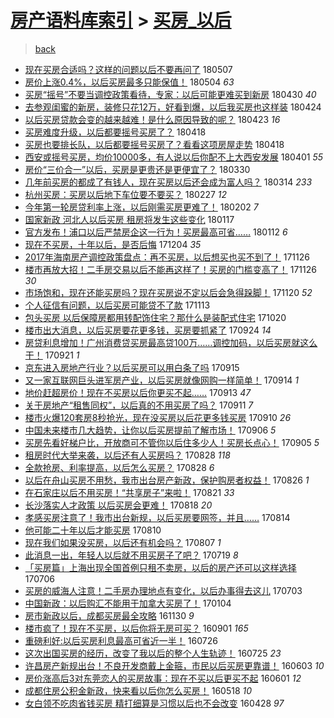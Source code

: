 [房产语料库索引](../../README.md)  > [买房_以后](买房_以后.md)
====
> [back](../README.md)

- [现在买房合适吗？这样的问题以后不要再问了](http://jkwz.applinzi.com/ittc/7100485036933645323.html#%E7%8E%B0%E5%9C%A8%E4%B9%B0%E6%88%BF%E5%90%88%E9%80%82%E5%90%97%EF%BC%9F%E8%BF%99%E6%A0%B7%E7%9A%84%E9%97%AE%E9%A2%98%E4%BB%A5%E5%90%8E%E4%B8%8D%E8%A6%81%E5%86%8D%E9%97%AE%E4%BA%86) 180507  
- [房价上涨0.4%，以后买房最多只能保值！](http://jkwz.applinzi.com/ittc/7099275467570021386.html#%E6%88%BF%E4%BB%B7%E4%B8%8A%E6%B6%A80.4%25%EF%BC%8C%E4%BB%A5%E5%90%8E%E4%B9%B0%E6%88%BF%E6%9C%80%E5%A4%9A%E5%8F%AA%E8%83%BD%E4%BF%9D%E5%80%BC%EF%BC%81) 180504 *63* 
- [买房“摇号”不要当调控政策看待，专家：以后可能更难买到新房](http://jkwz.applinzi.com/ittc/7097853241067045894.html#%E4%B9%B0%E6%88%BF%E2%80%9C%E6%91%87%E5%8F%B7%E2%80%9D%E4%B8%8D%E8%A6%81%E5%BD%93%E8%B0%83%E6%8E%A7%E6%94%BF%E7%AD%96%E7%9C%8B%E5%BE%85%EF%BC%8C%E4%B8%93%E5%AE%B6%EF%BC%9A%E4%BB%A5%E5%90%8E%E5%8F%AF%E8%83%BD%E6%9B%B4%E9%9A%BE%E4%B9%B0%E5%88%B0%E6%96%B0%E6%88%BF) 180430 *40* 
- [去参观闺蜜的新房，装修只花12万，好看到爆，以后我买房也这样装](http://jkwz.applinzi.com/ittc/7095659691701175303.html#%E5%8E%BB%E5%8F%82%E8%A7%82%E9%97%BA%E8%9C%9C%E7%9A%84%E6%96%B0%E6%88%BF%EF%BC%8C%E8%A3%85%E4%BF%AE%E5%8F%AA%E8%8A%B112%E4%B8%87%EF%BC%8C%E5%A5%BD%E7%9C%8B%E5%88%B0%E7%88%86%EF%BC%8C%E4%BB%A5%E5%90%8E%E6%88%91%E4%B9%B0%E6%88%BF%E4%B9%9F%E8%BF%99%E6%A0%B7%E8%A3%85) 180424  
- [以后买房贷款会变的越来越难！是什么原因导致的呢？](http://jkwz.applinzi.com/ittc/7095170477553353735.html#%E4%BB%A5%E5%90%8E%E4%B9%B0%E6%88%BF%E8%B4%B7%E6%AC%BE%E4%BC%9A%E5%8F%98%E7%9A%84%E8%B6%8A%E6%9D%A5%E8%B6%8A%E9%9A%BE%EF%BC%81%E6%98%AF%E4%BB%80%E4%B9%88%E5%8E%9F%E5%9B%A0%E5%AF%BC%E8%87%B4%E7%9A%84%E5%91%A2%EF%BC%9F) 180423 *16* 
- [买房难度升级，以后都要摇号买房了？](http://jkwz.applinzi.com/ittc/7093328618929521670.html#%E4%B9%B0%E6%88%BF%E9%9A%BE%E5%BA%A6%E5%8D%87%E7%BA%A7%EF%BC%8C%E4%BB%A5%E5%90%8E%E9%83%BD%E8%A6%81%E6%91%87%E5%8F%B7%E4%B9%B0%E6%88%BF%E4%BA%86%EF%BC%9F) 180418  
- [买房也要排长队，以后都要摇号买房了？看看这项房屋走势](http://jkwz.applinzi.com/ittc/7093328618908550154.html#%E4%B9%B0%E6%88%BF%E4%B9%9F%E8%A6%81%E6%8E%92%E9%95%BF%E9%98%9F%EF%BC%8C%E4%BB%A5%E5%90%8E%E9%83%BD%E8%A6%81%E6%91%87%E5%8F%B7%E4%B9%B0%E6%88%BF%E4%BA%86%EF%BC%9F%E7%9C%8B%E7%9C%8B%E8%BF%99%E9%A1%B9%E6%88%BF%E5%B1%8B%E8%B5%B0%E5%8A%BF) 180418  
- [西安或摇号买房，均价10000多，有人说以后你配不上大西安发展](http://jkwz.applinzi.com/ittc/7087160601073943568.html#%E8%A5%BF%E5%AE%89%E6%88%96%E6%91%87%E5%8F%B7%E4%B9%B0%E6%88%BF%EF%BC%8C%E5%9D%87%E4%BB%B710000%E5%A4%9A%EF%BC%8C%E6%9C%89%E4%BA%BA%E8%AF%B4%E4%BB%A5%E5%90%8E%E4%BD%A0%E9%85%8D%E4%B8%8D%E4%B8%8A%E5%A4%A7%E8%A5%BF%E5%AE%89%E5%8F%91%E5%B1%95) 180401 *55* 
- [房价“三价合一”以后，买房是更贵还是更便宜了？](http://jkwz.applinzi.com/ittc/7086313774380483600.html#%E6%88%BF%E4%BB%B7%E2%80%9C%E4%B8%89%E4%BB%B7%E5%90%88%E4%B8%80%E2%80%9D%E4%BB%A5%E5%90%8E%EF%BC%8C%E4%B9%B0%E6%88%BF%E6%98%AF%E6%9B%B4%E8%B4%B5%E8%BF%98%E6%98%AF%E6%9B%B4%E4%BE%BF%E5%AE%9C%E4%BA%86%EF%BC%9F) 180330  
- [几年前买房的都成了有钱人，现在买房以后还会成为富人吗？](http://jkwz.applinzi.com/ittc/7080321790364877841.html#%E5%87%A0%E5%B9%B4%E5%89%8D%E4%B9%B0%E6%88%BF%E7%9A%84%E9%83%BD%E6%88%90%E4%BA%86%E6%9C%89%E9%92%B1%E4%BA%BA%EF%BC%8C%E7%8E%B0%E5%9C%A8%E4%B9%B0%E6%88%BF%E4%BB%A5%E5%90%8E%E8%BF%98%E4%BC%9A%E6%88%90%E4%B8%BA%E5%AF%8C%E4%BA%BA%E5%90%97%EF%BC%9F) 180314 *233* 
- [杭州买房：买房以后地下车位要不要买？](http://jkwz.applinzi.com/ittc/7074804706952348682.html#%E6%9D%AD%E5%B7%9E%E4%B9%B0%E6%88%BF%EF%BC%9A%E4%B9%B0%E6%88%BF%E4%BB%A5%E5%90%8E%E5%9C%B0%E4%B8%8B%E8%BD%A6%E4%BD%8D%E8%A6%81%E4%B8%8D%E8%A6%81%E4%B9%B0%EF%BC%9F) 180227 *12* 
- [今年第一轮房贷利率上涨，以后刚需买房更难了！](http://jkwz.applinzi.com/ittc/7065396061269410827.html#%E4%BB%8A%E5%B9%B4%E7%AC%AC%E4%B8%80%E8%BD%AE%E6%88%BF%E8%B4%B7%E5%88%A9%E7%8E%87%E4%B8%8A%E6%B6%A8%EF%BC%8C%E4%BB%A5%E5%90%8E%E5%88%9A%E9%9C%80%E4%B9%B0%E6%88%BF%E6%9B%B4%E9%9A%BE%E4%BA%86%EF%BC%81) 180202 *7* 
- [国家新政 河北人以后买房 租房将发生这些变化](http://jkwz.applinzi.com/ittc/7059473729984136209.html#%E5%9B%BD%E5%AE%B6%E6%96%B0%E6%94%BF+%E6%B2%B3%E5%8C%97%E4%BA%BA%E4%BB%A5%E5%90%8E%E4%B9%B0%E6%88%BF+%E7%A7%9F%E6%88%BF%E5%B0%86%E5%8F%91%E7%94%9F%E8%BF%99%E4%BA%9B%E5%8F%98%E5%8C%96) 180117  
- [官方发布！浦口以后严禁房企这一行为！买房最高可省……](http://jkwz.applinzi.com/ittc/7057634208187417606.html#%E5%AE%98%E6%96%B9%E5%8F%91%E5%B8%83%EF%BC%81%E6%B5%A6%E5%8F%A3%E4%BB%A5%E5%90%8E%E4%B8%A5%E7%A6%81%E6%88%BF%E4%BC%81%E8%BF%99%E4%B8%80%E8%A1%8C%E4%B8%BA%EF%BC%81%E4%B9%B0%E6%88%BF%E6%9C%80%E9%AB%98%E5%8F%AF%E7%9C%81%E2%80%A6%E2%80%A6) 180112 *6* 
- [现在不买房，十年以后，是否后悔](http://jkwz.applinzi.com/ittc/7043255124409975825.html#%E7%8E%B0%E5%9C%A8%E4%B8%8D%E4%B9%B0%E6%88%BF%EF%BC%8C%E5%8D%81%E5%B9%B4%E4%BB%A5%E5%90%8E%EF%BC%8C%E6%98%AF%E5%90%A6%E5%90%8E%E6%82%94) 171204 *35* 
- [2017年海南房产调控政策盘点：再不买房，以后想买也买不到了！](http://jkwz.applinzi.com/ittc/7040297352923972625.html#2017%E5%B9%B4%E6%B5%B7%E5%8D%97%E6%88%BF%E4%BA%A7%E8%B0%83%E6%8E%A7%E6%94%BF%E7%AD%96%E7%9B%98%E7%82%B9%EF%BC%9A%E5%86%8D%E4%B8%8D%E4%B9%B0%E6%88%BF%EF%BC%8C%E4%BB%A5%E5%90%8E%E6%83%B3%E4%B9%B0%E4%B9%9F%E4%B9%B0%E4%B8%8D%E5%88%B0%E4%BA%86%EF%BC%81) 171126  
- [楼市再放大招！二手房交易以后不能再这样了！买房的门槛变高了！](http://jkwz.applinzi.com/ittc/7040181265775461393.html#%E6%A5%BC%E5%B8%82%E5%86%8D%E6%94%BE%E5%A4%A7%E6%8B%9B%EF%BC%81%E4%BA%8C%E6%89%8B%E6%88%BF%E4%BA%A4%E6%98%93%E4%BB%A5%E5%90%8E%E4%B8%8D%E8%83%BD%E5%86%8D%E8%BF%99%E6%A0%B7%E4%BA%86%EF%BC%81%E4%B9%B0%E6%88%BF%E7%9A%84%E9%97%A8%E6%A7%9B%E5%8F%98%E9%AB%98%E4%BA%86%EF%BC%81) 171126 *30* 
- [市场饱和，现在还能买房吗？现在买房说不定以后会急得跺脚！](http://jkwz.applinzi.com/ittc/7038051997998122000.html#%E5%B8%82%E5%9C%BA%E9%A5%B1%E5%92%8C%EF%BC%8C%E7%8E%B0%E5%9C%A8%E8%BF%98%E8%83%BD%E4%B9%B0%E6%88%BF%E5%90%97%EF%BC%9F%E7%8E%B0%E5%9C%A8%E4%B9%B0%E6%88%BF%E8%AF%B4%E4%B8%8D%E5%AE%9A%E4%BB%A5%E5%90%8E%E4%BC%9A%E6%80%A5%E5%BE%97%E8%B7%BA%E8%84%9A%EF%BC%81) 171120 *52* 
- [个人征信有问题，以后买房可能贷不了款](http://jkwz.applinzi.com/ittc/7035361672087208977.html#%E4%B8%AA%E4%BA%BA%E5%BE%81%E4%BF%A1%E6%9C%89%E9%97%AE%E9%A2%98%EF%BC%8C%E4%BB%A5%E5%90%8E%E4%B9%B0%E6%88%BF%E5%8F%AF%E8%83%BD%E8%B4%B7%E4%B8%8D%E4%BA%86%E6%AC%BE) 171113  
- [包头买房 以后保障房都用转配饰住宅？那什么是装配式住宅](http://jkwz.applinzi.com/ittc/7026314794905371665.html#%E5%8C%85%E5%A4%B4%E4%B9%B0%E6%88%BF+%E4%BB%A5%E5%90%8E%E4%BF%9D%E9%9A%9C%E6%88%BF%E9%83%BD%E7%94%A8%E8%BD%AC%E9%85%8D%E9%A5%B0%E4%BD%8F%E5%AE%85%EF%BC%9F%E9%82%A3%E4%BB%80%E4%B9%88%E6%98%AF%E8%A3%85%E9%85%8D%E5%BC%8F%E4%BD%8F%E5%AE%85) 171020  
- [楼市出大消息，以后买房要花更多钱，买房要抓紧了](http://jkwz.applinzi.com/ittc/7016880606166909969.html#%E6%A5%BC%E5%B8%82%E5%87%BA%E5%A4%A7%E6%B6%88%E6%81%AF%EF%BC%8C%E4%BB%A5%E5%90%8E%E4%B9%B0%E6%88%BF%E8%A6%81%E8%8A%B1%E6%9B%B4%E5%A4%9A%E9%92%B1%EF%BC%8C%E4%B9%B0%E6%88%BF%E8%A6%81%E6%8A%93%E7%B4%A7%E4%BA%86) 170924 *14* 
- [房贷利息增加！广州消费贷买房最高贷100万……调控加码，以后买房就这么干！](http://jkwz.applinzi.com/ittc/7015844863445304337.html#%E6%88%BF%E8%B4%B7%E5%88%A9%E6%81%AF%E5%A2%9E%E5%8A%A0%EF%BC%81%E5%B9%BF%E5%B7%9E%E6%B6%88%E8%B4%B9%E8%B4%B7%E4%B9%B0%E6%88%BF%E6%9C%80%E9%AB%98%E8%B4%B7100%E4%B8%87%E2%80%A6%E2%80%A6%E8%B0%83%E6%8E%A7%E5%8A%A0%E7%A0%81%EF%BC%8C%E4%BB%A5%E5%90%8E%E4%B9%B0%E6%88%BF%E5%B0%B1%E8%BF%99%E4%B9%88%E5%B9%B2%EF%BC%81) 170921 *1* 
- [京东进入房地产行业？以后买房可以用白条了吗](http://jkwz.applinzi.com/ittc/7013666929225761809.html#%E4%BA%AC%E4%B8%9C%E8%BF%9B%E5%85%A5%E6%88%BF%E5%9C%B0%E4%BA%A7%E8%A1%8C%E4%B8%9A%EF%BC%9F%E4%BB%A5%E5%90%8E%E4%B9%B0%E6%88%BF%E5%8F%AF%E4%BB%A5%E7%94%A8%E7%99%BD%E6%9D%A1%E4%BA%86%E5%90%97) 170915  
- [又一家互联网巨头进军房产业，以后买房就像网购一样简单！](http://jkwz.applinzi.com/ittc/7013211580555330576.html#%E5%8F%88%E4%B8%80%E5%AE%B6%E4%BA%92%E8%81%94%E7%BD%91%E5%B7%A8%E5%A4%B4%E8%BF%9B%E5%86%9B%E6%88%BF%E4%BA%A7%E4%B8%9A%EF%BC%8C%E4%BB%A5%E5%90%8E%E4%B9%B0%E6%88%BF%E5%B0%B1%E5%83%8F%E7%BD%91%E8%B4%AD%E4%B8%80%E6%A0%B7%E7%AE%80%E5%8D%95%EF%BC%81) 170914 *1* 
- [地价赶超房价！现在不买房以后你更买不起……](http://jkwz.applinzi.com/ittc/7012832792193532944.html#%E5%9C%B0%E4%BB%B7%E8%B5%B6%E8%B6%85%E6%88%BF%E4%BB%B7%EF%BC%81%E7%8E%B0%E5%9C%A8%E4%B8%8D%E4%B9%B0%E6%88%BF%E4%BB%A5%E5%90%8E%E4%BD%A0%E6%9B%B4%E4%B9%B0%E4%B8%8D%E8%B5%B7%E2%80%A6%E2%80%A6) 170913 *47* 
- [关于房地产“租售同权”，以后真的不用买房了吗？](http://jkwz.applinzi.com/ittc/7012190313031140369.html#%E5%85%B3%E4%BA%8E%E6%88%BF%E5%9C%B0%E4%BA%A7%E2%80%9C%E7%A7%9F%E5%94%AE%E5%90%8C%E6%9D%83%E2%80%9D%EF%BC%8C%E4%BB%A5%E5%90%8E%E7%9C%9F%E7%9A%84%E4%B8%8D%E7%94%A8%E4%B9%B0%E6%88%BF%E4%BA%86%E5%90%97%EF%BC%9F) 170911 *7* 
- [楼市火爆120套房8秒抢光，现在没买房以后花更多钱买房](http://jkwz.applinzi.com/ittc/7011715065546540049.html#%E6%A5%BC%E5%B8%82%E7%81%AB%E7%88%86120%E5%A5%97%E6%88%BF8%E7%A7%92%E6%8A%A2%E5%85%89%EF%BC%8C%E7%8E%B0%E5%9C%A8%E6%B2%A1%E4%B9%B0%E6%88%BF%E4%BB%A5%E5%90%8E%E8%8A%B1%E6%9B%B4%E5%A4%9A%E9%92%B1%E4%B9%B0%E6%88%BF) 170910 *26* 
- [中国未来楼市几大趋势，让你以后买房提前了解市场！](http://jkwz.applinzi.com/ittc/7010154348070568976.html#%E4%B8%AD%E5%9B%BD%E6%9C%AA%E6%9D%A5%E6%A5%BC%E5%B8%82%E5%87%A0%E5%A4%A7%E8%B6%8B%E5%8A%BF%EF%BC%8C%E8%AE%A9%E4%BD%A0%E4%BB%A5%E5%90%8E%E4%B9%B0%E6%88%BF%E6%8F%90%E5%89%8D%E4%BA%86%E8%A7%A3%E5%B8%82%E5%9C%BA%EF%BC%81) 170906 *5* 
- [买房先看好梯户比，开放商可不管你以后住多少人！买房长点心！](http://jkwz.applinzi.com/ittc/7009810536538309649.html#%E4%B9%B0%E6%88%BF%E5%85%88%E7%9C%8B%E5%A5%BD%E6%A2%AF%E6%88%B7%E6%AF%94%EF%BC%8C%E5%BC%80%E6%94%BE%E5%95%86%E5%8F%AF%E4%B8%8D%E7%AE%A1%E4%BD%A0%E4%BB%A5%E5%90%8E%E4%BD%8F%E5%A4%9A%E5%B0%91%E4%BA%BA%EF%BC%81%E4%B9%B0%E6%88%BF%E9%95%BF%E7%82%B9%E5%BF%83%EF%BC%81) 170905 *5* 
- [租房时代大举来袭，以后还有人买房吗？](http://jkwz.applinzi.com/ittc/7006815981157221392.html#%E7%A7%9F%E6%88%BF%E6%97%B6%E4%BB%A3%E5%A4%A7%E4%B8%BE%E6%9D%A5%E8%A2%AD%EF%BC%8C%E4%BB%A5%E5%90%8E%E8%BF%98%E6%9C%89%E4%BA%BA%E4%B9%B0%E6%88%BF%E5%90%97%EF%BC%9F) 170828 *118* 
- [全款抢房、利率提高，以后怎么买房？](http://jkwz.applinzi.com/ittc/7006517884581577744.html#%E5%85%A8%E6%AC%BE%E6%8A%A2%E6%88%BF%E3%80%81%E5%88%A9%E7%8E%87%E6%8F%90%E9%AB%98%EF%BC%8C%E4%BB%A5%E5%90%8E%E6%80%8E%E4%B9%88%E4%B9%B0%E6%88%BF%EF%BC%9F) 170828 *6* 
- [以后在舟山买房不用愁，我市出台房产新政，保护购房者权益！](http://jkwz.applinzi.com/ittc/7006076893718381585.html#%E4%BB%A5%E5%90%8E%E5%9C%A8%E8%88%9F%E5%B1%B1%E4%B9%B0%E6%88%BF%E4%B8%8D%E7%94%A8%E6%84%81%EF%BC%8C%E6%88%91%E5%B8%82%E5%87%BA%E5%8F%B0%E6%88%BF%E4%BA%A7%E6%96%B0%E6%94%BF%EF%BC%8C%E4%BF%9D%E6%8A%A4%E8%B4%AD%E6%88%BF%E8%80%85%E6%9D%83%E7%9B%8A%EF%BC%81) 170826 *1* 
- [在石家庄以后不用买房！“共享房子”来啦！](http://jkwz.applinzi.com/ittc/7004292063057937424.html#%E5%9C%A8%E7%9F%B3%E5%AE%B6%E5%BA%84%E4%BB%A5%E5%90%8E%E4%B8%8D%E7%94%A8%E4%B9%B0%E6%88%BF%EF%BC%81%E2%80%9C%E5%85%B1%E4%BA%AB%E6%88%BF%E5%AD%90%E2%80%9D%E6%9D%A5%E5%95%A6%EF%BC%81) 170821 *33* 
- [长沙落实人才政策 以后买房会更难！](http://jkwz.applinzi.com/ittc/7003165592356652048.html#%E9%95%BF%E6%B2%99%E8%90%BD%E5%AE%9E%E4%BA%BA%E6%89%8D%E6%94%BF%E7%AD%96+%E4%BB%A5%E5%90%8E%E4%B9%B0%E6%88%BF%E4%BC%9A%E6%9B%B4%E9%9A%BE%EF%BC%81) 170818 *20* 
- [孝感买房注意了！我市出台新规，以后买房要网签，并且……](http://jkwz.applinzi.com/ittc/7001713225065038865.html#%E5%AD%9D%E6%84%9F%E4%B9%B0%E6%88%BF%E6%B3%A8%E6%84%8F%E4%BA%86%EF%BC%81%E6%88%91%E5%B8%82%E5%87%BA%E5%8F%B0%E6%96%B0%E8%A7%84%EF%BC%8C%E4%BB%A5%E5%90%8E%E4%B9%B0%E6%88%BF%E8%A6%81%E7%BD%91%E7%AD%BE%EF%BC%8C%E5%B9%B6%E4%B8%94%E2%80%A6%E2%80%A6) 170814  
- [他可能二十年以后才能买房](http://jkwz.applinzi.com/ittc/7000228396586763280.html#%E4%BB%96%E5%8F%AF%E8%83%BD%E4%BA%8C%E5%8D%81%E5%B9%B4%E4%BB%A5%E5%90%8E%E6%89%8D%E8%83%BD%E4%B9%B0%E6%88%BF) 170810  
- [现在我们如果没买房，以后还有机会吗？](http://jkwz.applinzi.com/ittc/6999123358623728657.html#%E7%8E%B0%E5%9C%A8%E6%88%91%E4%BB%AC%E5%A6%82%E6%9E%9C%E6%B2%A1%E4%B9%B0%E6%88%BF%EF%BC%8C%E4%BB%A5%E5%90%8E%E8%BF%98%E6%9C%89%E6%9C%BA%E4%BC%9A%E5%90%97%EF%BC%9F) 170807 *1* 
- [此消息一出，年轻人以后就不用买房子了吧？](http://jkwz.applinzi.com/ittc/6992006649555190801.html#%E6%AD%A4%E6%B6%88%E6%81%AF%E4%B8%80%E5%87%BA%EF%BC%8C%E5%B9%B4%E8%BD%BB%E4%BA%BA%E4%BB%A5%E5%90%8E%E5%B0%B1%E4%B8%8D%E7%94%A8%E4%B9%B0%E6%88%BF%E5%AD%90%E4%BA%86%E5%90%A7%EF%BC%9F) 170719 *8* 
- [「买房篇」上海出现全国首例只租不卖房，以后的房产还可以这样选择](http://jkwz.applinzi.com/ittc/6987288666488439812.html#%E3%80%8C%E4%B9%B0%E6%88%BF%E7%AF%87%E3%80%8D%E4%B8%8A%E6%B5%B7%E5%87%BA%E7%8E%B0%E5%85%A8%E5%9B%BD%E9%A6%96%E4%BE%8B%E5%8F%AA%E7%A7%9F%E4%B8%8D%E5%8D%96%E6%88%BF%EF%BC%8C%E4%BB%A5%E5%90%8E%E7%9A%84%E6%88%BF%E4%BA%A7%E8%BF%98%E5%8F%AF%E4%BB%A5%E8%BF%99%E6%A0%B7%E9%80%89%E6%8B%A9) 170706  
- [买房的威海人注意！二手房办理地点有变化，以后办事得去这儿](http://jkwz.applinzi.com/ittc/6986084845259064325.html#%E4%B9%B0%E6%88%BF%E7%9A%84%E5%A8%81%E6%B5%B7%E4%BA%BA%E6%B3%A8%E6%84%8F%EF%BC%81%E4%BA%8C%E6%89%8B%E6%88%BF%E5%8A%9E%E7%90%86%E5%9C%B0%E7%82%B9%E6%9C%89%E5%8F%98%E5%8C%96%EF%BC%8C%E4%BB%A5%E5%90%8E%E5%8A%9E%E4%BA%8B%E5%BE%97%E5%8E%BB%E8%BF%99%E5%84%BF) 170703  
- [中国新政：以后购汇不能用于加拿大买房了！](http://jkwz.applinzi.com/ittc/6919158579956548613.html#%E4%B8%AD%E5%9B%BD%E6%96%B0%E6%94%BF%EF%BC%9A%E4%BB%A5%E5%90%8E%E8%B4%AD%E6%B1%87%E4%B8%8D%E8%83%BD%E7%94%A8%E4%BA%8E%E5%8A%A0%E6%8B%BF%E5%A4%A7%E4%B9%B0%E6%88%BF%E4%BA%86%EF%BC%81) 170104  
- [房市新政以后，成都买房最全攻略](http://jkwz.applinzi.com/ittc/6906342134843442180.html#%E6%88%BF%E5%B8%82%E6%96%B0%E6%94%BF%E4%BB%A5%E5%90%8E%EF%BC%8C%E6%88%90%E9%83%BD%E4%B9%B0%E6%88%BF%E6%9C%80%E5%85%A8%E6%94%BB%E7%95%A5) 161130 *9* 
- [楼市疯了！现在不买房，以后你将无房可买？](http://jkwz.applinzi.com/ittc/6872943883234837509.html#%E6%A5%BC%E5%B8%82%E7%96%AF%E4%BA%86%EF%BC%81%E7%8E%B0%E5%9C%A8%E4%B8%8D%E4%B9%B0%E6%88%BF%EF%BC%8C%E4%BB%A5%E5%90%8E%E4%BD%A0%E5%B0%86%E6%97%A0%E6%88%BF%E5%8F%AF%E4%B9%B0%EF%BC%9F) 160901 *165* 
- [重磅利好:以后买房利息最高可省近一半！](http://jkwz.applinzi.com/ittc/6859097604440458244.html#%E9%87%8D%E7%A3%85%E5%88%A9%E5%A5%BD%3A%E4%BB%A5%E5%90%8E%E4%B9%B0%E6%88%BF%E5%88%A9%E6%81%AF%E6%9C%80%E9%AB%98%E5%8F%AF%E7%9C%81%E8%BF%91%E4%B8%80%E5%8D%8A%EF%BC%81) 160726  
- [这次出国买房的经历，改变了我以后的整个人生轨迹！](http://jkwz.applinzi.com/ittc/6858826571904975876.html#%E8%BF%99%E6%AC%A1%E5%87%BA%E5%9B%BD%E4%B9%B0%E6%88%BF%E7%9A%84%E7%BB%8F%E5%8E%86%EF%BC%8C%E6%94%B9%E5%8F%98%E4%BA%86%E6%88%91%E4%BB%A5%E5%90%8E%E7%9A%84%E6%95%B4%E4%B8%AA%E4%BA%BA%E7%94%9F%E8%BD%A8%E8%BF%B9%EF%BC%81) 160725 *23* 
- [许昌房产新规出台！不良开发商戴上金箍，市民以后买房更靠谱！](http://jkwz.applinzi.com/ittc/6839462871943349253.html#%E8%AE%B8%E6%98%8C%E6%88%BF%E4%BA%A7%E6%96%B0%E8%A7%84%E5%87%BA%E5%8F%B0%EF%BC%81%E4%B8%8D%E8%89%AF%E5%BC%80%E5%8F%91%E5%95%86%E6%88%B4%E4%B8%8A%E9%87%91%E7%AE%8D%EF%BC%8C%E5%B8%82%E6%B0%91%E4%BB%A5%E5%90%8E%E4%B9%B0%E6%88%BF%E6%9B%B4%E9%9D%A0%E8%B0%B1%EF%BC%81) 160603 *10* 
- [房价涨高后3对东莞恋人的买房故事：现在不买以后更买不起](http://jkwz.applinzi.com/ittc/6838686571959944196.html#%E6%88%BF%E4%BB%B7%E6%B6%A8%E9%AB%98%E5%90%8E3%E5%AF%B9%E4%B8%9C%E8%8E%9E%E6%81%8B%E4%BA%BA%E7%9A%84%E4%B9%B0%E6%88%BF%E6%95%85%E4%BA%8B%EF%BC%9A%E7%8E%B0%E5%9C%A8%E4%B8%8D%E4%B9%B0%E4%BB%A5%E5%90%8E%E6%9B%B4%E4%B9%B0%E4%B8%8D%E8%B5%B7) 160601 *12* 
- [成都住房公积金新政，快来看以后你怎么买房！](http://jkwz.applinzi.com/ittc/6833604744006075396.html#%E6%88%90%E9%83%BD%E4%BD%8F%E6%88%BF%E5%85%AC%E7%A7%AF%E9%87%91%E6%96%B0%E6%94%BF%EF%BC%8C%E5%BF%AB%E6%9D%A5%E7%9C%8B%E4%BB%A5%E5%90%8E%E4%BD%A0%E6%80%8E%E4%B9%88%E4%B9%B0%E6%88%BF%EF%BC%81) 160518 *10* 
- [女白领不吃肉省钱买房 精打细算是习惯以后也不会改变](http://jkwz.applinzi.com/ittc/6826121016023450628.html#%E5%A5%B3%E7%99%BD%E9%A2%86%E4%B8%8D%E5%90%83%E8%82%89%E7%9C%81%E9%92%B1%E4%B9%B0%E6%88%BF+%E7%B2%BE%E6%89%93%E7%BB%86%E7%AE%97%E6%98%AF%E4%B9%A0%E6%83%AF%E4%BB%A5%E5%90%8E%E4%B9%9F%E4%B8%8D%E4%BC%9A%E6%94%B9%E5%8F%98) 160428 *97* 
